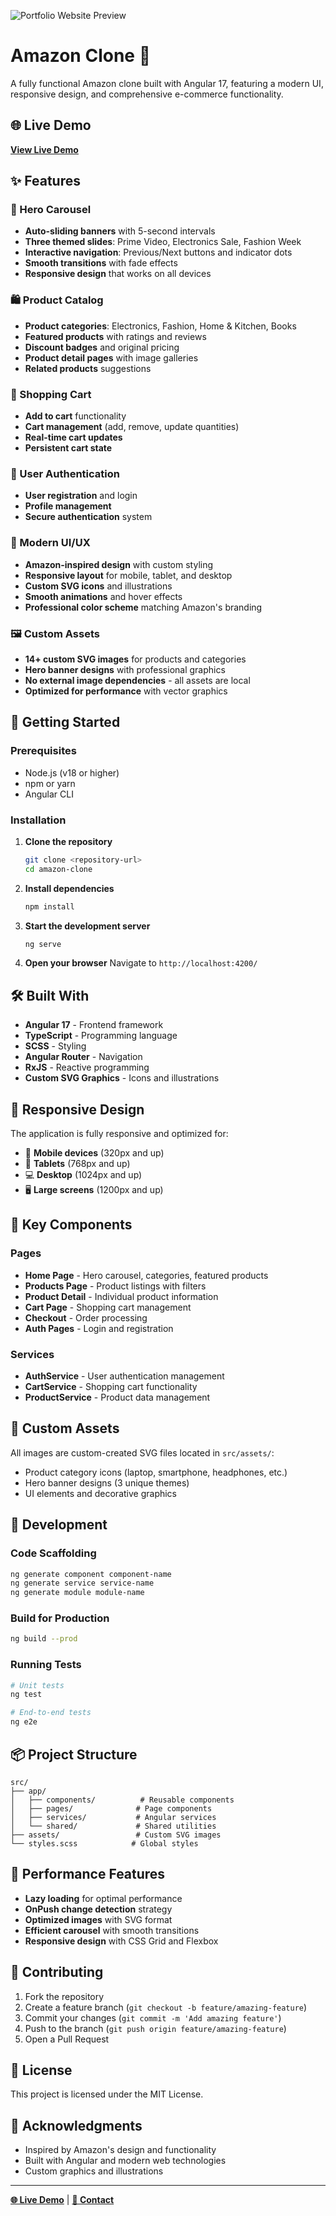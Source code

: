 ![Portfolio Website Preview](http://amazon-web-clone.s3-website.ap-south-1.amazonaws.com/assets/Aamazon-clone.jpg)

# Amazon Clone 🛒

A fully functional Amazon clone built with Angular 17, featuring a modern UI, responsive design, and comprehensive e-commerce functionality.

## 🌐 Live Demo

**[View Live Demo](http://amazon-web-clone.s3-website.ap-south-1.amazonaws.com/)**

## ✨ Features

### 🎠 Hero Carousel
- **Auto-sliding banners** with 5-second intervals
- **Three themed slides**: Prime Video, Electronics Sale, Fashion Week
- **Interactive navigation**: Previous/Next buttons and indicator dots
- **Smooth transitions** with fade effects
- **Responsive design** that works on all devices

### 🛍️ Product Catalog
- **Product categories**: Electronics, Fashion, Home & Kitchen, Books
- **Featured products** with ratings and reviews
- **Discount badges** and original pricing
- **Product detail pages** with image galleries
- **Related products** suggestions

### 🛒 Shopping Cart
- **Add to cart** functionality
- **Cart management** (add, remove, update quantities)
- **Real-time cart updates**
- **Persistent cart state**

### 👤 User Authentication
- **User registration** and login
- **Profile management**
- **Secure authentication** system

### 🎨 Modern UI/UX
- **Amazon-inspired design** with custom styling
- **Responsive layout** for mobile, tablet, and desktop
- **Custom SVG icons** and illustrations
- **Smooth animations** and hover effects
- **Professional color scheme** matching Amazon's branding

### 🖼️ Custom Assets
- **14+ custom SVG images** for products and categories
- **Hero banner designs** with professional graphics
- **No external image dependencies** - all assets are local
- **Optimized for performance** with vector graphics

## 🚀 Getting Started

### Prerequisites
- Node.js (v18 or higher)
- npm or yarn
- Angular CLI

### Installation

1. **Clone the repository**
   ```bash
   git clone <repository-url>
   cd amazon-clone
   ```

2. **Install dependencies**
   ```bash
   npm install
   ```

3. **Start the development server**
   ```bash
   ng serve
   ```

4. **Open your browser**
   Navigate to `http://localhost:4200/`

## 🛠️ Built With

- **Angular 17** - Frontend framework
- **TypeScript** - Programming language
- **SCSS** - Styling
- **Angular Router** - Navigation
- **RxJS** - Reactive programming
- **Custom SVG Graphics** - Icons and illustrations

## 📱 Responsive Design

The application is fully responsive and optimized for:
- 📱 **Mobile devices** (320px and up)
- 📱 **Tablets** (768px and up)
- 💻 **Desktop** (1024px and up)
- 🖥️ **Large screens** (1200px and up)

## 🎯 Key Components

### Pages
- **Home Page** - Hero carousel, categories, featured products
- **Products Page** - Product listings with filters
- **Product Detail** - Individual product information
- **Cart Page** - Shopping cart management
- **Checkout** - Order processing
- **Auth Pages** - Login and registration

### Services
- **AuthService** - User authentication management
- **CartService** - Shopping cart functionality
- **ProductService** - Product data management

## 🎨 Custom Assets

All images are custom-created SVG files located in `src/assets/`:
- Product category icons (laptop, smartphone, headphones, etc.)
- Hero banner designs (3 unique themes)
- UI elements and decorative graphics

## 🔧 Development

### Code Scaffolding
```bash
ng generate component component-name
ng generate service service-name
ng generate module module-name
```

### Build for Production
```bash
ng build --prod
```

### Running Tests
```bash
# Unit tests
ng test

# End-to-end tests
ng e2e
```

## 📦 Project Structure

```
src/
├── app/
│   ├── components/          # Reusable components
│   ├── pages/              # Page components
│   ├── services/           # Angular services
│   └── shared/             # Shared utilities
├── assets/                 # Custom SVG images
└── styles.scss            # Global styles
```

## 🌟 Performance Features

- **Lazy loading** for optimal performance
- **OnPush change detection** strategy
- **Optimized images** with SVG format
- **Efficient carousel** with smooth transitions
- **Responsive design** with CSS Grid and Flexbox

## 🤝 Contributing

1. Fork the repository
2. Create a feature branch (`git checkout -b feature/amazing-feature`)
3. Commit your changes (`git commit -m 'Add amazing feature'`)
4. Push to the branch (`git push origin feature/amazing-feature`)
5. Open a Pull Request

## 📄 License

This project is licensed under the MIT License.

## 🙏 Acknowledgments

- Inspired by Amazon's design and functionality
- Built with Angular and modern web technologies
- Custom graphics and illustrations

---

**[🌐 Live Demo](http://amazon-web-clone.s3-website.ap-south-1.amazonaws.com/)** | **[📧 Contact](mailto:your-email@example.com)**
